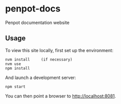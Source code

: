 # penpot-docs
Penpot documentation website

## Usage

To view this site locally, first set up the environment:

```
nvm install     (if necessary)
nvm use
npm install
```

And launch a development server:

```
npm start
```

You can then point a browser to [http://localhost:8081](http://localhost:8081).

